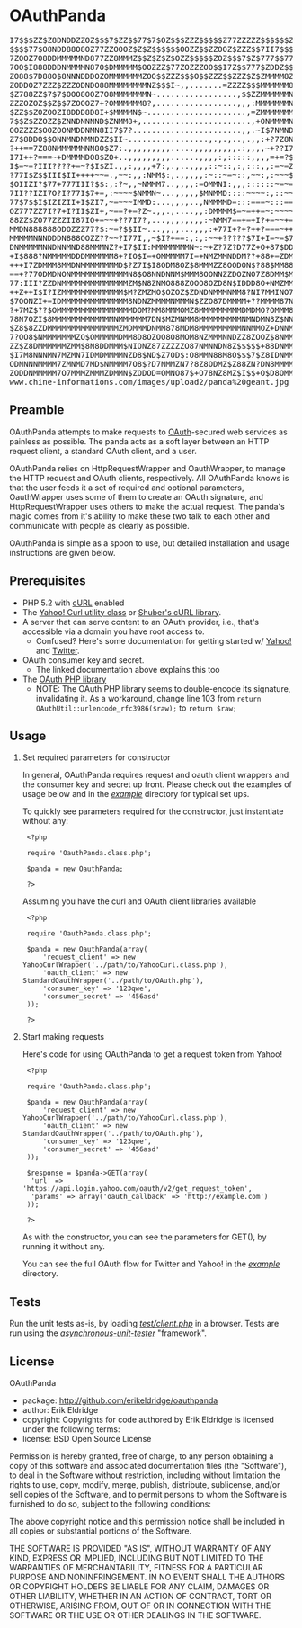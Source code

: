 # OAuthPanda

<pre>
I7$$$ZZ$Z8DNDDZZOZ$$$7$ZZ$$77$7$OZ$$$ZZZ$$$$$Z77ZZZZZ$$$$$$ZOOOOZZZZ$7$Z$$ZOOZZ$
$$$$77$O8NDD88O8OZ77ZZOOOZ$Z$Z$$$$$$OOZZ$$ZZOOZ$ZZZ$$7II7$$$$7$ZZZZ$$$$77ZZ$ZZZ$
7ZOOZ7O8DDMMMMMND877ZZ8MMMZ$$Z$Z$Z$OZZ$$$$$ZOZ$$$7$Z$777$$777II7$$$7I7$$$$7$$ZZ$
7OO$I888DDDNMMMMN87O$DMMMMM$OOZZZ$77ZOZZZOO$$I7Z$$777$ZDDZ$$$77$$III7$ZZZ$$77$ZZ
ZO88$7D88O$8NNNDDDOZOMMMMMMMZOO$$ZZZ$$$O$$ZZZ$$ZZZ$Z$ZMMMM8ZZ$$$77777ZZ$ZZZOOZZZ
ZODDOZ7ZZZ$ZZZODNDO88MMMMMMMMNZ$$$I~,,.......=ZZZZ$$$MMMMMM8Z$$$777Z$ZZZO$7ZZZ$Z
$Z788ZZ$7$7$OOO8OOZ7O8MMMMMMMN~.................,$$ZZMMMMMMNZ77$7I7$ZZZZO$7$$$7$
ZZZOZOZ$$Z$$7ZOOOZ7+?OMMMMMM8?,.................,,,:MMMMMMMNZ$$Z$7$$ZZ$77$$$7$77
$ZZ$$ZOZOOZI8DDD8D8I+$MMMMN$~.....................,=ZMMMMMMMZ$$77$$$7$7$$$$$Z$$7
7$$Z$ZZOZZ$ZNNDNNNND$ZNMM8+,.......................,+ONMMMMN8Z$7$777$$ZZZ$$$$$ZO
OOZZZZ$OOZOONMDDNMN8II7$7?.......................,,.~I$7NMNDOZ7777I7$$77$Z77$$Z$
Z7$8DDO$$ONNMNDNMNDZZ$II~.................,.,.,..,.,,:+?7Z8N8ZZZOO$$Z$$$$$Z7I$Z7
?++==7Z88NMMMMMMNN8O$Z7:.,,,,,,,,,.....,,,,,,,,,.:,,,,~+??I7$OOZZOZ$$$$$77ZOOZ$7
I7I++?===~+DMMMMDO8$ZO+..,,,,,,,,,......,,,,:,:::::,,,,=+=?$$$$Z$ZO$$Z$$$ZZ$$Z77
I$=~=?III????+=~?$I$ZI.,,:,,,,+7:,.,..,,,,::~::,:,:::,,:=~=ZOZ$$ZZOZOOOOZ$$Z$Z7$
?77I$Z$$III$II++++~~=.,~~:,,:NMM$:,.,,,,,:~::~=~::,~~:,:~~~$OOOZZ$ZZZZZO88ZZZZ$Z
$OIIZI?$77+777III?$$:,:?~,,~NMMM7..,,,,:=OMMNI:,,,::::::~=~=OOOZ$ZZZZOOZZ$$$7ZZO
7II??IZI7O?I?77I$7+=,:~~~~$NMMN~...,,,,,$MNMMD::::~~~~:,::~~OZZZZOOZZZOZ7ZZ$$ZZZ
77$7$$I$IZIZII+I$ZI7,~=~~~IMMD:...,,,,..,NMMMMD=:::===~:::==$ZZOOZZZZZZZZ$$$ZZZZ
OZ777ZZ7I?7+I?II$ZI+,~==?+=?Z~.,,.,....,,:DMMMM$=~=++=~:~~~~=ZZZZZZ$ZOZZZZ$$$ZOO
88ZZ$ZO77ZZZII87IO+=~~+??7I7?,...,,,,,,,,:~NMM7==+=+I?+=~~+=:IZZZZZZ$$ZZZ$ZZZZO$
MMDN888888ODOZZZ77?$:~=?$$II~...,,,,...,,,:+77I+?+?++?===~++=,=Z$ZZOOZZZOZZZOOZ$
MMMMMNNNDDDN888OOZZ??~~?I77I,,~$I?+==:,:,:~~+?????$7I+I=~=$7??++77IZIZO88$OO$ZZ$
DNMMMMMNNDNNMND88MMMNZ?+I7$II:MMMMMMMMN~:~+Z?7Z?D77Z+O+87$DD8ZNNMNZ+~~I??ZZOZZZ$
+I$888?NMMMMMDDDMMMMMM8+?IO$I=+OMMMMM7I=+NMZMMNDDM??+88+=ZDMMMMM8NZ?7I7II$$OD78Z
+++I7ZDMMM8MMDNMMMMMMMMD$?Z7I$I8ODM8OZ$8MMMZZ8OODON$?88$MM888$8MMDN$7II+I7?ZDZD:
==+?77ODMDNONMMMMMMMMMMMMN8$O8NNDNNM$MMM8OONNZZDOZNO7Z8DMM$MNMNMI8NM8+7OD?II8I8O
77:III?ZZDNMMMMMMMMMMMMMMZM$N8ZNMO888ZOOO8OZD8N$IDDD8O+NMZMMMMMDM$+MMI88$O$78?88
++Z++I$I?IZMMMMMMMMMMMMM$M?ZMZMO$OZOZ$ZDNDNMMMNMM8?NI7MMINO7DMMM$ODO7Z=7$DOD?=IO
$7OONZI+=IDMMMMMMMMMMMMMM8NDNZMMMMNMMMN$ZZO87DMMMM+??MMMM87NNMMMZ8N8DDI8O7IIOD8O
?+7MZ$??$OMMMMMMMMMMMMMMMMDOM?MM8MMMOMZ8MMMMMMMMMDMDMO?OMMM8NM8$ZN78NN?8Z$DDDDDD
78N7OZI$8MMMMMMMMMMMMMNMMMMMM7DN$MZMNMM8MMMMMMMMMNMNDMN8Z$NNM8NN7N8NNND?8=8N$DZD
$Z8$8ZZDMMMMMMMMMMMMMMMZMDMMMDNMM878MDM8MMMMMMMMMNNMMOZ+DNNMMNDNDMODNNNO+D=?O8DO
7?OO8$NMMMMMMMZO$OMMMMMDMM8D8OZOO8O8MOM8NZMMMNNDZZ8ZOOZ$8NMMMM8?DDNDMNNN$778I7O$
ZZ$Z8DMMMMMMZMM$8N8DDMMM$NIONZ87ZZZZZO87NMNNDN8Z$$$$$+88DNMMNM$8D8NMNDMMN$OZDDO?
$I7M8NNNMN7MZMN7IDMDMMMMNZD8$ND$Z7OD$:O8MMN88M8O$$$7$Z8IDNMMMM78NNNNMMMMN7ION8D7
ODNNNNMMMM7ZMNMD7MD$NMMMM7O8$?D7NMMZN7?8Z8ODMZ$Z88ZN?DN8MMMMMDZMMMMMMMMZON7$88D8
ZODDNMMMMM7O7MMMZMMMZDMMN$ZODOD=OMNO87$+O78NZ8MZ$I$$+O$D8OMMMO$MMMMMMMMON7$8DOD7
www.chine-informations.com/images/upload2/panda%20geant.jpg  -->  GlassGiant.com
</pre>
	
## Preamble

OAuthPanda attempts to make requests to [OAuth](http://oauth.net)-secured web services as painless as possible.  The panda acts as a soft layer between an HTTP request client, a standard OAuth client, and a user.  

OAuthPanda relies on HttpRequestWrapper and OauthWrapper, to manage the HTTP request and OAuth clients, respectively.  All OAuthPanda knows is that the user feeds it a set of required and optional parameters, OauthWrapper uses some of them to create an OAuth signature, and HttpRequestWrapper uses others to make the actual request.  The panda's magic comes from it's ability to make these two talk to each other and communicate with people as clearly as possible.  

OAuthPanda is simple as a spoon to use, but detailed installation and usage instructions are given below.

## Prerequisites

* PHP 5.2 with [cURL](http://us.php.net/manual/en/ref.curl.php) enabled
* The [Yahoo! Curl utility class](http://github.com/yahoo/yos-social-php5/blob/master/lib/Yahoo/YahooCurl.class.php) or [Shuber's cURL library](http://github.com/shuber/curl).
* A server that can serve content to an OAuth provider, i.e., that's accessible via a domain you have root access to.  
   * Confused?  Here's some documentation for getting started w/ [Yahoo!](http://developer.yahoo.com/oauth/) and [Twitter](http://apiwiki.twitter.com/Authentication).
* OAuth consumer key and secret.  
   * The linked documentation above explains this too
* The [OAuth PHP library](http://oauth.googlecode.com/svn/code/php/OAuth.php)
   * NOTE: The OAuth PHP library seems to double-encode its signature, invalidating it.  As a workaround, change line 103 from 
   `return OAuthUtil::urlencode_rfc3986($raw);`
   to
   `return $raw;`
   
## Usage

1. Set required parameters for constructor

    In general, OAuthPanda requires request and oauth client wrappers and the consumer key and secret up front.  Please check out the examples of usage below and in the [_example_](http://github.com/erikeldridge/oauthpanda/tree/master/example/) directory for typical set ups.  

    To quickly see parameters required for the constructor, just instantiate without any: 

        <?php
        
        require 'OauthPanda.class.php';
        
        $panda = new OauthPanda;
        
        ?>

    Assuming you have the curl and OAuth client libraries available

        <?php
        
        require 'OauthPanda.class.php';
        
        $panda = new OauthPanda(array(
            'request_client' => new YahooCurlWrapper('../path/to/YahooCurl.class.php'),
            'oauth_client' => new StandardOauthWrapper('../path/to/OAuth.php'),
            'consumer_key' => '123qwe',
            'consumer_secret' => '456asd'
        ));
        
        ?>

2. Start making requests

    Here's code for using OAuthPanda to get a request token from Yahoo!
    
        <?php
    
        require 'OauthPanda.class.php';
        
        $panda = new OauthPanda(array(
            'request_client' => new YahooCurlWrapper('../path/to/YahooCurl.class.php'),
            'oauth_client' => new StandardOauthWrapper('../path/to/OAuth.php'),
            'consumer_key' => '123qwe',
            'consumer_secret' => '456asd'
        ));
     
        $response = $panda->GET(array(
         'url' => 'https://api.login.yahoo.com/oauth/v2/get_request_token',
         'params' => array('oauth_callback' => 'http://example.com')
        ));
     
        ?>
    
    As with the constructor, you can see the parameters for GET(), by running it without any.
    
    You can see the full OAuth flow for Twitter and Yahoo! in the [_example_](http://github.com/erikeldridge/oauthpanda/tree/master/example/) directory.

## Tests

Run the unit tests as-is, by loading [_test/client.php_](http://github.com/erikeldridge/oauthpanda/blob/master/test/client.php) in a browser.  Tests are run using the [_asynchronous-unit-tester_](http://github.com/erikeldridge/asynchronous-unit-tester) "framework".

## License

OAuthPanda

* package: http://github.com/erikeldridge/oauthpanda
* author: Erik Eldridge
* copyright: Copyrights for code authored by Erik Eldridge is licensed under the following terms:
* license: BSD Open Source License

Permission is hereby granted, free of charge, to any person obtaining a copy
of this software and associated documentation files (the "Software"), to deal
in the Software without restriction, including without limitation the rights
to use, copy, modify, merge, publish, distribute, sublicense, and/or sell
copies of the Software, and to permit persons to whom the Software is
furnished to do so, subject to the following conditions:

The above copyright notice and this permission notice shall be included in
all copies or substantial portions of the Software.

THE SOFTWARE IS PROVIDED "AS IS", WITHOUT WARRANTY OF ANY KIND, EXPRESS OR
IMPLIED, INCLUDING BUT NOT LIMITED TO THE WARRANTIES OF MERCHANTABILITY,
FITNESS FOR A PARTICULAR PURPOSE AND NONINFRINGEMENT. IN NO EVENT SHALL THE
AUTHORS OR COPYRIGHT HOLDERS BE LIABLE FOR ANY CLAIM, DAMAGES OR OTHER
LIABILITY, WHETHER IN AN ACTION OF CONTRACT, TORT OR OTHERWISE, ARISING FROM,
OUT OF OR IN CONNECTION WITH THE SOFTWARE OR THE USE OR OTHER DEALINGS IN
THE SOFTWARE.